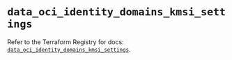 # `data_oci_identity_domains_kmsi_settings`

Refer to the Terraform Registry for docs: [`data_oci_identity_domains_kmsi_settings`](https://registry.terraform.io/providers/oracle/oci/7.19.0/docs/data-sources/identity_domains_kmsi_settings).
